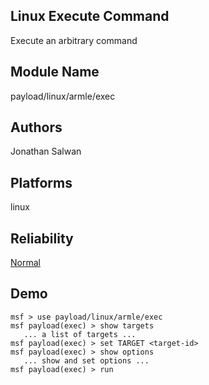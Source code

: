 ## Linux Execute Command

Execute an arbitrary command


## Module Name
payload/linux/armle/exec

## Authors
Jonathan Salwan





## Platforms
linux

## Reliability
[Normal](https://github.com/rapid7/metasploit-framework/wiki/Exploit-Ranking)

## Demo

```
msf > use payload/linux/armle/exec
msf payload(exec) > show targets
   ... a list of targets ...
msf payload(exec) > set TARGET <target-id>
msf payload(exec) > show options
   ... show and set options ...
msf payload(exec) > run
```
    
    
